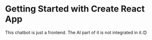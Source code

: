 # Getting Started with Create React App

This chatbot is just a frontend. The AI part of it is not integrated in it.😊 


